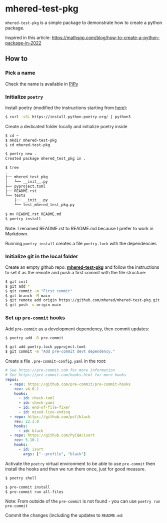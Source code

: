 # mhered-test-pkg

`mhered-test-pkg` is a simple package to demonstrate how to create a python package. 

Inspired in this article: https://mathspp.com/blog/how-to-create-a-python-package-in-2022

## How to

### Pick a name

Check the name is available in [PiPy](https://pypi.org/)

### Initialize `poetry`

Install poetry (modified the instructions starting from [here](https://python-poetry.org/docs/#osx--linux--bashonwindows-install-instructions)):

 ```bash
$ curl -sSL https://install.python-poetry.org/ | python3 -
 ```

Create a dedicated folder locally and initialize poetry inside

```bash
$ cd ~
$ mkdir mhered-test-pkg
$ cd mhered-test-pkg

$ poetry new .
Created package mhered_test_pkg in .

$ tree
.
├── mhered_test_pkg
│   └── __init__.py
├── pyproject.toml
├── README.rst
└── tests
    ├── __init__.py
    └── test_mhered_test_pkg.py
    
$ mv README.rst README.md
$ poetry install
```

Note: I renamed README.rst to README.md because I prefer to work in Markdown.

Running `poetry install` creates a file `poetry.lock` with the dependencies

### Initialize git in the local folder

Create an empty github repo: **[mhered-test-pkg](https://github.com/mhered/mhered-test-pkg)** and follow the instructions to set it as the remote and push a first commit with the file structure:

```bash
$ git init
$ git add *
$ git commit -m "First commit"
$ git branch -M main
$ git remote add origin https://github.com/mhered/mhered-test-pkg.git
$ git push -u origin main
```

### Set up `pre-commit` hooks

  Add `pre-commit` as a development dependency, then commit updates:

```bash
$ poetry add -D pre-commit

$ git add poetry.lock pyproject.toml
$ git commit -m "Add pre-commit devt dependency."
```

Create a file `.pre-commit-config.yaml` in the root:

```yaml
# See https://pre-commit.com for more information
# See https://pre-commit.com/hooks.html for more hooks
repos:
  - repo: https://github.com/pre-commit/pre-commit-hooks
    rev: v4.0.1
    hooks:
      - id: check-toml
      - id: check-yaml
      - id: end-of-file-fixer
      - id: mixed-line-ending
  - repo: https://github.com/psf/black
    rev: 22.3.0
    hooks:
      - id: black
  - repo: https://github.com/PyCQA/isort
    rev: 5.10.1
    hooks:
      - id: isort
        args: ["--profile", "black"]
```

Activate the `poetry` virtual environment to be able to use `pre-commit` then install the hooks and then we run them once, just for good measure. 

```bash
$ poetry shell

$ pre-commit install
$ pre-commit run all-files
```

Note: From outside of the  `pre-commit` is not found - you can use `poetry run pre-commit`

Commit the changes (including the updates to `README.md`:

